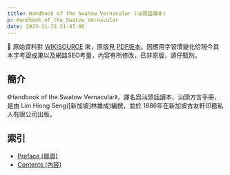 ```yaml
---
title: Handbook of the Swatow Vernacular (汕頭話讀本)
p: Handbook_of_the_Swatow_Vernacular
date: 2022-11-15 21:43:00
---
```


📌 原始資料對 [WIKISOURCE](https://en.wikisource.org/wiki/Handbook_of_the_Swatow_Vernacular) 來，原版見 [PDF版本](https://github.com/hokkien-writing/reference/blob/main/book/Handbook_of_the_Swatow_Vernacular.pdf)。因應用字習慣變化佮現今其本字考證成果以及網路SEO考量，內容有所修改，已非原版，請仔甄別。

## 簡介

《Handbook of the Swatow Vernacular》，譯名爲汕頭話讀本、汕頭方言手冊，是由 Lim Hiong Seng([新加坡]林雄成)編撰，並於 1886年在新加坡古友軒印務私人有限公司出版。

## 索引

- [Preface (扉頁)](/Handbook_of_the_Swatow_Vernacular/preface)
- [Contents (內容)](/Handbook_of_the_Swatow_Vernacular/contents)
